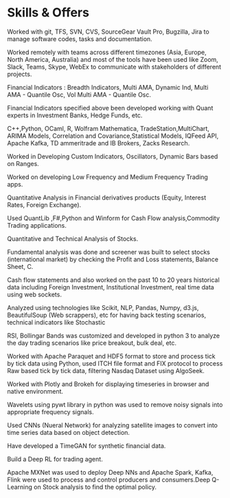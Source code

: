 ---
---

# Skills & Offers

Worked with git, TFS, SVN, CVS, SourceGear Vault Pro, Bugzilla, Jira to manage software codes, tasks and documentation.

Worked remotely with teams across different timezones (Asia, Europe, North America, Australia) and most of the tools have been used like Zoom, Slack, Teams, Skype, WebEx to communicate with stakeholders of different projects.

Financial Indicators : Breadth Indicators, Multi AMA, Dynamic Ind, Multi AMA - Quantile Osc, Vol Multi AMA - Quantile Osc.

Financial Indicators specified above been developed working with Quant experts in Investment Banks, Hedge Funds, etc.

C++,Python, OCaml, R, Wolfram Mathematica, TradeStation,MultiChart, ARIMA Models, Correlation and Covariance,Statistical Models, IQFeed API, Apache Kafka, TD ammeritrade and IB Brokers, Zacks Research.

Worked in Developing Custom Indicators, Oscillators, Dynamic Bars based on Ranges.

Worked on developing Low Frequency and Medium Frequency Trading apps.

Quantitative Analysis in Financial derivatives products (Equity, Interest Rates, Foreign Exchange).

Used QuantLib ,F#,Python and Winform for Cash Flow analysis,Commodity Trading applications.

Quantitative and Technical Analysis of Stocks.

Fundamental analysis was done and screener was built to select stocks (international market) by checking the Profit and Loss statements, Balance Sheet, C.

Cash flow statements and also worked on the past 10 to 20 years historical data including Foreign Investment, Institutional Investment, real time data using web sockets.

Analyzed using technologies like Scikit, NLP, Pandas, Numpy, d3.js, BeautifulSoup (Web scrappers), etc for having back testing scenarios, technical indicators like Stochastic 

RSI, Bollingar Bands was customized and developed in python 3 to analyze the day trading scenarios like price breakout, bulk deal, etc.

Worked with Apache Paraquet and HDF5 format to store and process tick by tick data using Python, used ITCH file format and FIX protocol to process Raw based tick by tick data, filtering Nasdaq Dataset using AlgoSeek.

Worked with Plotly and Brokeh for displaying timeseries in browser and native environment.

Wavelets using pywt library in python was used to remove noisy signals into appropriate frequency signals.

Used CNNs (Nueral Network) for analyzing satellite images to convert into time series data based on object detection.

Have developed a TimeGAN for synthetic financial data.

Build a Deep RL for trading agent.  

Apache MXNet was used to deploy Deep NNs and  Apache Spark, Kafka, Flink were used to process and control producers and consumers.Deep Q-Learning on Stock analysis to find the optimal policy.